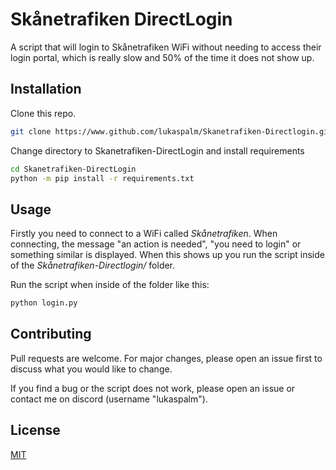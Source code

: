# Skånetrafiken DirectLogin

A script that will login to Skånetrafiken WiFi without needing to access their login portal, which is really slow and 50% of the time it does not show up.

## Installation

Clone this repo.

```bash
git clone https://www.github.com/lukaspalm/Skanetrafiken-Directlogin.git
```

Change directory to Skanetrafiken-DirectLogin and install requirements

```bash
cd Skanetrafiken-DirectLogin
python -m pip install -r requirements.txt
```

## Usage
Firstly you need to connect to a WiFi called *Skånetrafiken*. When connecting, the message "an action is needed", "you need to login" or something similar is displayed. When this shows up you run the script inside of the *Skånetrafiken-Directlogin/*  folder.  

Run the script when inside of the folder like this:


```bash
python login.py
```

## Contributing

Pull requests are welcome. For major changes, please open an issue first
to discuss what you would like to change.
  
If you find a bug or the script does not work, please open an issue or contact me on discord (username "lukaspalm").

## License

[MIT](https://choosealicense.com/licenses/mit/)
